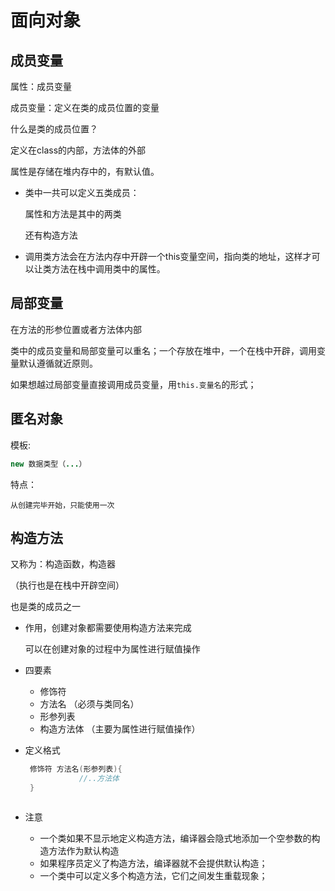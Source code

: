 # 面向对象



## 成员变量

属性：成员变量

成员变量：定义在类的成员位置的变量

什么是类的成员位置？

定义在class的内部，方法体的外部

属性是存储在堆内存中的，有默认值。

* 类中一共可以定义五类成员：

    属性和方法是其中的两类

    还有构造方法

    

* 调用类方法会在方法内存中开辟一个this变量空间，指向类的地址，这样才可以让类方法在栈中调用类中的属性。



## 局部变量

在方法的形参位置或者方法体内部



类中的成员变量和局部变量可以重名；一个存放在堆中，一个在栈中开辟，调用变量默认遵循就近原则。



如果想越过局部变量直接调用成员变量，用`this.变量名`的形式；





## 匿名对象

模板:

~~~java
new 数据类型（...）
~~~

特点：

 	从创建完毕开始，只能使用一次



## 构造方法

又称为：构造函数，构造器

（执行也是在栈中开辟空间）

也是类的成员之一

* 作用，创建对象都需要使用构造方法来完成

    可以在创建对象的过程中为属性进行赋值操作

* 四要素

    * 修饰符
    * 方法名  （必须与类同名）
    * 形参列表
    * 构造方法体  （主要为属性进行赋值操作）

* 定义格式

    ~~~java
     修饰符 方法名(形参列表){
     			//..方法体
     }



* 注意
    * 一个类如果不显示地定义构造方法，编译器会隐式地添加一个空参数的构造方法作为默认构造
    * 如果程序员定义了构造方法，编译器就不会提供默认构造；
    * 一个类中可以定义多个构造方法，它们之间发生重载现象；
